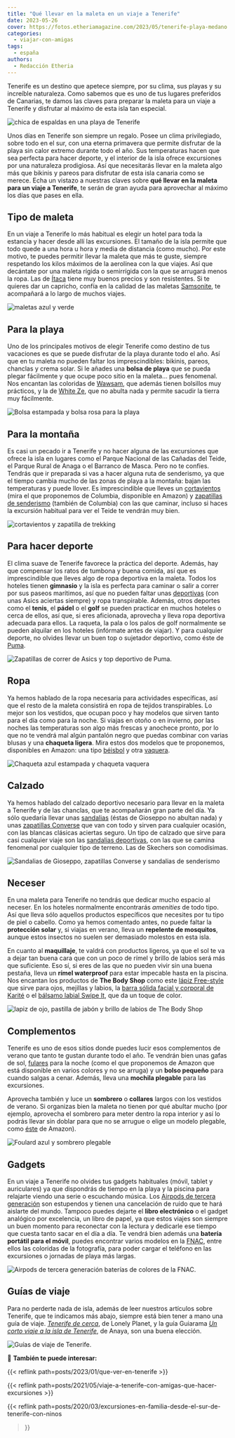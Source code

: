 ```yaml
---
title: "Qué llevar en la maleta en un viaje a Tenerife"
date: 2023-05-26
cover: https://fotos.etheriamagazine.com/2023/05/tenerife-playa-medano.jpg
categories: 
  - viajar-con-amigas
tags: 
  - españa
authors: 
  - Redacción Etheria
---
```


Tenerife es un destino que apetece siempre, por su clima, sus playas y su increíble 
naturaleza. Como sabemos que es uno de tus lugares preferidos de Canarias, te damos las 
claves para preparar la maleta para un viaje a Tenerife y disfrutar al máximo de esta 
isla tan especial. 

![chica de espaldas en una playa de Tenerife](https://fotos.etheriamagazine.com/2023/05/tenerife-playa-medano.jpg "En Tenerife no faltarán las jornadas interminables de playa.")

Unos días en Tenerife son siempre un regalo. Posee un clima privilegiado, sobre todo en 
el sur, con una eterna primavera que permite disfrutar de la playa sin calor extremo 
durante todo el año. Sus temperaturas hacen que sea perfecta para hacer deporte, y el 
interior de la isla ofrece excursiones por una naturaleza prodigiosa. Así que 
necesitarás llevar en la maleta algo más que bikinis y pareos para disfrutar de esta 
isla canaria como se merece. Echa un vistazo a nuestras claves sobre **qué llevar en la 
maleta para un viaje a Tenerife**, te serán de gran ayuda para aprovechar al máximo los 
días que pases en ella. 

## Tipo de maleta

En un viaje a Tenerife lo más habitual es elegir un hotel para toda la estancia y hacer 
desde allí las excursiones. El tamaño de la isla permite que todo quede a una hora u 
hora y media de distancia (como mucho). Por este motivo, te puedes permitir llevar la 
maleta que más te guste, siempre respetando los kilos máximos de la aerolínea con la que 
viajes. Así que decántate por una maleta rígida o semirrígida con la que se arrugará 
menos la ropa. Las de [Ítaca](https://amzn.to/3OtnwoT) tiene muy buenos precios y son 
resistentes. Si te quieres dar un capricho, confía en la calidad de las maletas 
[Samsonite](https://amzn.to/43eXtWM), te acompañará a lo largo de muchos viajes. 

![maletas azul y verde](https://fotos.etheriamagazine.com/2023/05/tenerife-maletas.jpg "Maletas de Ítaca y Samsonite disponibles en Amazon.")

## Para la playa

Uno de los principales motivos de elegir Tenerife como destino de tus vacaciones es que 
se puede disfrutar de la playa durante todo el año. Así que en tu maleta no pueden 
faltar los imprescindibles: bikinis, pareos, chanclas y crema solar. Si le añades una 
**bolsa de playa** que se pueda plegar fácilmente y que ocupe poco sitio en la maleta... 
pues fenomenal. Nos encantan las coloridas de [Wawsam](https://amzn.to/3MpZdFJ), que 
además tienen bolsillos muy prácticos, y la de [White Ze](https://amzn.to/421GVjR), que 
no abulta nada y permite sacudir la tierra muy fácilmente. 

![Bolsa estampada y bolsa rosa para la playa](https://fotos.etheriamagazine.com/2023/05/tenerife-bolsas-playa.jpg "Bolsas ligeras para la playa que se pueden comprar en Amazon.")

## Para la montaña

Es casi un pecado ir a Tenerife y no hacer alguna de las excursiones que ofrece la isla 
en lugares como el Parque Nacional de las Cañadas del Teide, el Parque Rural de Anaga o 
el Barranco de Masca. Pero no te confíes. Tendrás que ir preparada si vas a hacer alguna 
ruta de senderismo, ya que el tiempo cambia mucho de las zonas de playa a la montaña: 
bajan las temperaturas y puede llover. Es imprescindible que lleves un 
[cortavientos](https://amzn.to/43j09Tm) (mira el que proponemos de Columbia, disponible 
en Amazon) y [zapatillas de senderismo](https://amzn.to/45fb8Pk) (también de Columbia) 
con las que caminar, incluso si haces la excursión habitual para ver el Teide te vendrán 
muy bien. 

![cortavientos y zapatilla de trekking](https://fotos.etheriamagazine.com/2023/05/tenerife-senderismo.jpg "Cortavientos y zapatillas de senderismo de Columbia disponibles en Amazon.")

## Para hacer deporte

El clima suave de Tenerife favorece la práctica del deporte. Además, hay que compensar 
los ratos de tumbona y buena comida, así que es imprescindible que lleves algo de ropa 
deportiva en la maleta. Todos los hoteles tienen **gimnasio** y la isla es perfecta para 
caminar o salir a correr por sus paseos marítimos, así que no pueden faltar unas 
[deportivas](https://amzn.to/41ZyG89) (con unas Asics aciertas siempre) y ropa 
transpirable. Además, otros deportes como el **tenis**, el **pádel** o el **golf** se 
pueden practicar en muchos hoteles o cerca de ellos, así que, si eres aficionada, 
aprovecha y lleva ropa deportiva adecuada para ellos. La raqueta, la pala o los palos de 
golf normalmente se pueden alquilar en los hoteles (infórmate antes de viajar). Y para 
cualquier deporte, no olvides llevar un buen top o sujetador deportivo, como éste de 
[Puma](https://amzn.to/45o52w7). 

![Zapatillas de correr de Asics y top deportivo de Puma.](https://fotos.etheriamagazine.com/2023/05/tenerife-ropa-deporte.jpg "Zapatillas de correr de Asics y top deportivo de Puma.")

## Ropa

Ya hemos hablado de la ropa necesaria para actividades específicas, así que el resto de 
la maleta consistirá en ropa de tejidos transpirables. Lo mejor son los vestidos, que 
ocupan poco y hay modelos que sirven tanto para el día como para la noche. Si viajas en 
otoño o en invierno, por las noches las temperaturas son algo más frescas y anochece 
pronto, por lo que no te vendrá mal algún pantalón negro que puedas combinar con varias 
blusas y una **chaqueta ligera**. Mira estos dos modelos que te proponemos, disponibles 
en Amazon: una tipo 
[b](https://amzn.to/41Tz9J3)[é](https://amzn.to/41Tz9J3)[isbol](https://amzn.to/41Tz9J3) 
y otra [vaquera](https://amzn.to/439PdHA). 

![Chaqueta azul estampada y chaqueta vaquera](https://fotos.etheriamagazine.com/2023/05/tenerife-chaqueta-ligera.jpg "Chaquetas ligeras perfectas para llevar a Tenerife.")

## Calzado

Ya hemos hablado del calzado deportivo necesario para llevar en la maleta a Tenerife y 
de las chanclas, que te acompañarán gran parte del día. Ya sólo quedaría llevar unas 
[sandalias](https://amzn.to/3of6ZKQ) (éstas de Gioseppo no abultan nada) y unas 
[zapatillas Converse](https://amzn.to/3BNps45) que van con todo y sirven para cualquier 
ocasión, con las blancas clásicas aciertas seguro. Un tipo de calzado que sirve para 
casi cualquier viaje son las [sandalias deportivas](https://amzn.to/3WooqVR), con las 
que se camina fenomenal por cualquier tipo de terreno. Las de Skechers son comodísimas. 

![Sandalias de Gioseppo, zapatillas Converse y sandalias de senderismo](https://fotos.etheriamagazine.com/2023/05/tenerife-calzado.jpg "Sandalias de Gioseppo, zapatillas Converse y sandalias de senderismo de Skechers.")

## Neceser

En una maleta para Tenerife no tendrás que dedicar mucho espacio al neceser. En los 
hoteles normalmente encontrarás _amenities_ de todo tipo. Así que lleva sólo aquellos 
productos específicos que necesites por tu tipo de piel o cabello. Como ya hemos 
comentado antes, no puede faltar la **protección solar** y, si viajas en verano, lleva 
un **repelente de mosquitos**, aunque estos insectos no suelen ser demasiado molestos en 
esta isla. 

En cuanto al **maquillaje**, te valdrá con productos ligeros, ya que el sol te va a 
dejar tan buena cara que con un poco de rímel y brillo de labios será más que 
suficiente. Eso sí, si eres de las que no pueden vivir sin una buena pestaña, lleva un 
**rímel waterproof** para estar impecable hasta en la piscina. Nos encantan los 
productos de **The Body Shop** como este [lápiz Free-style](https://tidd.ly/41YtiSB) que 
sirve para ojos, mejillas y labios, la [barra sólida facial y corporal de 
Karité](https://tidd.ly/3B8AjVJ) o el [bálsamo labial Swipe 
It](https://tidd.ly/3IAtVLq), que da un toque de color. 

![lapiz de ojo, pastilla de jabón y brillo de labios de The Body Shop](https://fotos.etheriamagazine.com/2023/05/tenerife-neceser.jpg "Productos de © The Body Shop perfectos para viaje.")

## Complementos

Tenerife es uno de esos sitios donde puedes lucir esos complementos de verano que tanto 
te gustan durante todo el año. Te vendrán bien unas gafas de sol, 
[fulares](https://amzn.to/3OAbvyi) para la noche (como el que proponemos de Amazon que 
está disponible en varios colores y no se arruga) y un **bolso pequeño** para cuando 
salgas a cenar. Además, lleva una **mochila plegable** para las excursiones. 

Aprovecha también y luce un **sombrero** o **collares** largos con los vestidos de 
verano. Si organizas bien la maleta no tienen por qué abultar mucho (por ejemplo, 
aprovecha el sombrero para meter dentro la ropa interior y así lo podrás llevar sin 
doblar para que no se arrugue o elige un modelo plegable, como 
[éste](https://amzn.to/3WuUIOL) de Amazon). 

![Foulard azul y sombrero plegable](https://fotos.etheriamagazine.com/2023/05/tenerife-complementos.jpg "Foulard y sombrero plegable que se pueden comprar en Amazon.")

## Gadgets

En un viaje a Tenerife no olvides tus gadgets habituales (móvil, tablet y auriculares) 
ya que dispondrás de tiempo en la playa y la piscina para relajarte viendo una serie o 
escuchando música. Los [Airpods de tercera generación](https://amzn.to/43kJ9vX) son 
estupendos y tienen una cancelación de ruido que te hará aislarte del mundo. Tampoco 
puedes dejarte el **libro electrónico** o el gadget analógico por excelencia, un libro 
de papel, ya que estos viajes son siempre un buen momento para reconectar con la lectura 
y dedicarle ese tiempo que cuesta tanto sacar en el día a día. Te vendrá bien además una 
**batería portátil para el móvil**, puedes encontrar varios modelos en la 
[FNAC](https://clk.tradedoubler.com/click?p=70431&a=3132464&url=https%3A%2F%2Fclk.tradedoubler.com%2Fclick%3Fp%3D70431%26a%3D3132464), 
entre ellos las coloridas de la fotografía, para poder cargar el teléfono en las 
excursiones o jornadas de playa más largas. 

![Airpods de tercera generación baterías de colores de la FNAC.](https://fotos.etheriamagazine.com/2023/05/tenerife-gadgets.jpg "Airpods de tercera generación (en Amazon) y baterías de colores de la © FNAC.")

## Guías de viaje

Para no perderte nada de isla, además de leer nuestros artículos sobre Tenerife, que te 
indicamos más abajo, siempre está bien tener a mano una guía de viaje. _[Tenerife de 
cerca](https://amzn.to/3MOqq6y)_, de Lonely Planet, y la guía Guiarama _[Un corto viaje 
a la isla de Tenerife](https://amzn.to/423iOl9)_, de Anaya, son una buena elección. 

![Guías de viaje de Tenerife.](https://fotos.etheriamagazine.com/2023/05/tenerife-guias-viaje.jpg "Guías de viaje de Tenerife.")

📌 **También te puede interesar:** 

{{< reflink path=posts/2023/01/que-ver-en-tenerife >}} 

{{< reflink path=posts/2021/05/viaje-a-tenerife-con-amigas-que-hacer-excursiones >}} 

{{< reflink path=posts/2020/03/excursiones-en-familia-desde-el-sur-de-tenerife-con-ninos 
>}}
